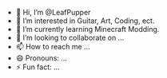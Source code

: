 - 👋 Hi, I’m @LeafPupper
- 👀 I’m interested in Guitar, Art, Coding, ect.
- 🌱 I’m currently learning Minecraft Modding.
- 💞️ I’m looking to collaborate on ...
- 📫 How to reach me ...
- 😄 Pronouns: ...
- ⚡ Fun fact: ...

<!---
LeafPupper/LeafPupper is a ✨ special ✨ repository because its `README.md` (this file) appears on your GitHub profile.
You can click the Preview link to take a look at your changes.
--->
